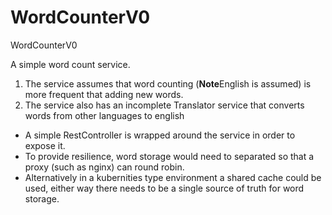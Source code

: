 # WordCounterV0

WordCounterV0   

A simple word count service.

1. The service assumes that word counting (**Note**English is assumed) is more frequent that adding new words.
2. The service also has an incomplete Translator service that converts words from other languages to english 

- A simple RestController is wrapped around the service in order to expose it.  
- To provide resilience, word storage would need to separated so that a proxy (such as nginx) can round robin. 
- Alternatively in a kubernities type environment a shared cache could be used, either way there needs to be a single source of truth for word storage.




